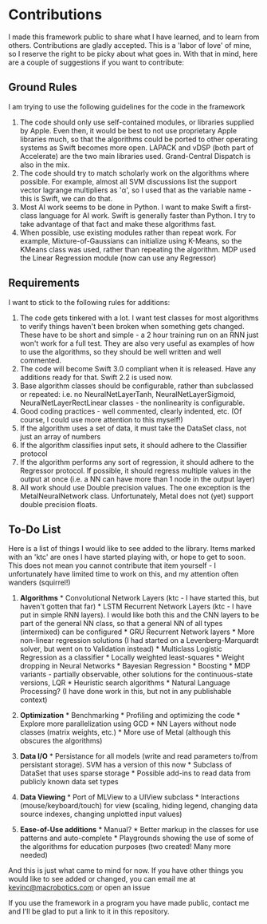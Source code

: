 # Contributions
I made this framework public to share what I have learned, and to learn from others.  Contributions are gladly accepted.  This is a 'labor of love' of mine, so I reserve the right to be picky about what goes in.  With that in mind, here are a couple of suggestions if you want to contribute: 

## Ground Rules
I am trying to use the following guidelines for the code in the framework

  1.  The code should only use self-contained modules, or libraries supplied by Apple.  Even then, it would be best to not use proprietary Apple libraries much, so that the algorithms could be ported to other operating systems as Swift becomes more open.  LAPACK and vDSP (both part of Accelerate) are the two main libraries used.  Grand-Central Dispatch is also in the mix.
  2.  The code should try to match scholarly work on the algorithms where possible.  For example, almost all SVM discussions list the support vector lagrange multipliers as 'α', so I used that as the variable name - this is Swift, we can do that.
  3.  Most AI work seems to be done in Python.  I want to make Swift a first-class language for AI work.  Swift is generally faster than Python.  I try to take advantage of that fact and make these algorithms fast.
  4.  When possible, use existing modules rather than repeat work.  For example, Mixture-of-Gaussians can initialize using K-Means, so the KMeans class was used, rather than repeating the algorithm.  MDP used the Linear Regression module (now can use any Regressor)


## Requirements
I want to stick to the following rules for additions:

  1.  The code gets tinkered with a lot.  I want test classes for most algorithms to verify things haven't been broken when something gets changed.  These have to be short and simple - a 2 hour training run on an RNN just won't work for a full test.  They are also very useful as examples of how to use the algorithms, so they should be well written and well commented.
  2.  The code will become Swift 3.0 compliant when it is released.  Have any additions ready for that.  Swift 2.2 is used now.
  3.  Base algorithm classes should be configurable, rather than subclassed or repeated:  i.e. no NeuralNetLayerTanh, NeuralNetLayerSigmoid, NeuralNetLayerRectLinear classes - the nonlinearity is configurable.
  4.  Good coding practices - well commented, clearly indented, etc. (Of course, I could use more attention to this myself!)
  5.  If the algorithm uses a set of data, it must take the DataSet class, not just an array of numbers
  6.  If the algorithm classifies input sets, it should adhere to the Classifier protocol
  7.  If the algorithm performs any sort of regression, it should adhere to the Regressor protocol.  If possible, it should regress multiple values in the output at once (i.e. a NN can have more than 1 node in the output layer)
  8.  All work should use Double precision values.  The one exception is the MetalNeuralNetwork class.  Unfortunately, Metal does not (yet) support double precision floats.


## To-Do List
Here is a list of things I would like to see added to the library.  Items marked with an 'ktc' are ones I have started playing with, or hope to get to soon.  This does not mean you cannot contribute that item yourself - I unfortunately have limited time to work on this, and my attention often wanders (squirrel!)

  1.  **Algorithms**
    * Convolutional Network Layers (ktc - I have started this, but haven't gotten that far)
    * LSTM Recurrent Network Layers (ktc - I have put in simple RNN layers).  I would like both this and the CNN layers to be part of the general NN class, so that a general NN of all types (intermixed) can be configured
    * GRU Recurrent Network layers
    * More non-linear regression solutions (I had started on a Levenberg-Marquardt solver, but went on to Validation instead)
    * Multiclass Logistic Regression as a classifier
    * Locally weighted least-squares
    * Weight dropping in Neural Networks
    * Bayesian Regression
    * Boosting
    * MDP variants - partially observable, other solutions for the continuous-state versions, LQR 
    * Heuristic search algorithms
    * Natural Language Processing? (I have done work in this, but not in any publishable context)

  2.  **Optimization**
    *  Benchmarking
    *  Profiling and optimizing the code
    *  Explore more parallelization using GCD
    *  NN Layers without node classes (matrix weights, etc.)
    *  More use of Metal (although this obscures the algorithms)

  3.  **Data I/O**
    *  Persistance for all models (write and read parameters to/from persistant storage).  SVM has a version of this now
    *  Subclass of DataSet that uses sparse storage
    *  Possible add-ins to read data from publicly known data set types

  4.  **Data Viewing**
    *  Port of MLView to a UIView subclass
    *  Interactions (mouse/keyboard/touch) for view (scaling, hiding legend, changing data source indexes, changing unplotted input values)

  5.  **Ease-of-Use additions**
    *  Manual?
    *  Better markup in the classes for use patterns and auto-complete
    *  Playgrounds showing the use of some of the algorithms for education purposes (two created!  Many more needed)

And this is just what came to mind for now.  If you have other things you would like to see added or changed, you can email me at kevinc@macrobotics.com or open an issue

If you use the framework in a program you have made public, contact me and I'll be glad to put a link to it in this repository.
